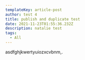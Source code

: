 ```yaml
---
templateKey: article-post
author: test 4
title: publish and duplicate test
date: 2021-11-23T01:55:36.232Z
description: natalie test
tags:
  - All
---
```

asdfghjkwertyuiozxcvbnm,.
